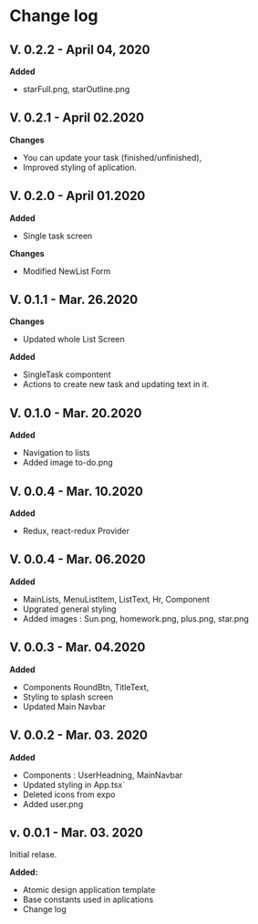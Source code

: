 # Change log

## V. 0.2.2 - April 04, 2020

**Added**

-   starFull.png, starOutline.png

## V. 0.2.1 - April 02.2020

**Changes**

-   You can update your task (finished/unfinished),
-   Improved styling of aplication.

## V. 0.2.0 - April 01.2020

**Added**

-   Single task screen

**Changes**

-   Modified NewList Form

## V. 0.1.1 - Mar. 26.2020

**Changes**

-   Updated whole List Screen

**Added**

-   SingleTask compontent
-   Actions to create new task and updating text in it.

## V. 0.1.0 - Mar. 20.2020

**Added**

-   Navigation to lists
-   Added image to-do.png

## V. 0.0.4 - Mar. 10.2020

**Added**

-   Redux, react-redux Provider

## V. 0.0.4 - Mar. 06.2020

**Added**

-   MainLists, MenuListItem, ListText, Hr, Component
-   Upgrated general styling
-   Added images : Sun.png, homework.png, plus.png, star.png

## V. 0.0.3 - Mar. 04.2020

**Added**

-   Components RoundBtn, TitleText,
-   Styling to splash screen
-   Updated Main Navbar

## V. 0.0.2 - Mar. 03. 2020

**Added**

-   Components : UserHeadning, MainNavbar
-   Updated styling in App.tsx`
-   Deleted icons from expo
-   Added user.png

## v. 0.0.1 - Mar. 03. 2020

Initial relase.

**Added:**

-   Atomic design application template
-   Base constants used in aplications
-   Change log
